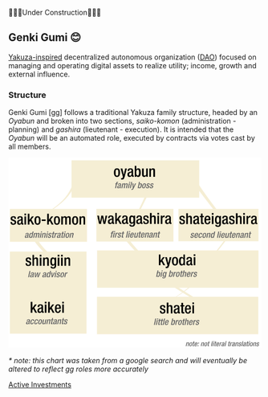 

🚧🚧🚧Under Construction🚧🚧🚧

## Genki Gumi 😊


[Yakuza-inspired](https://en.wikipedia.org/wiki/Yakuza) decentralized autonomous organization ([DAO](https://en.wikipedia.org/wiki/Decentralized_autonomous_organization)) focused on managing and operating digital assets to realize utility; income, growth and external influence.


### Structure

Genki Gumi [gg] follows a traditional Yakuza family structure, headed by an _Oyabun_ and broken into two sections, _saiko-komon_ (administration - planning) and _gashira_ (lieutenant - execution). It is intended that the _Oyabun_ will be an automated role, executed by contracts via votes cast by all members. 

![gg structure](./assets/images/structure.png)

_* note: this chart was taken from a google search and will eventually be altered to reflect gg roles more accurately_

[Active Investments](./investments.html)